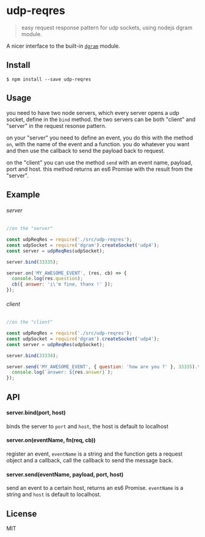 # udp-reqres

> easy request response pattern for udp sockets, using nodejs dgram module.

A nicer interface to the built-in [`dgram`](http://nodejs.org/api/dgram.html) module.

## Install

```
$ npm install --save udp-reqres
```

## Usage
you need to have two node servers, which every server opens a udp socket, define in the `bind` method. the two servers can be both "client" and "server" in the request resonse pattern.

on your "server" you need to define an event, you do this with the method `on`, with the name of the event and a function. you do whatever you want and then use the callback to send the payload back to request.

on the "client" you can use the method `send` with an event name, payload, port and host.
this method returns an es6 Promise with the result from the "server".

## Example
###### server
```js
//on the "server"

const udpReqRes = require('./src/udp-reqres');
const udpSocket = require('dgram').createSocket('udp4');
const server = udpReqRes(udpSocket);

server.bind(33335);

server.on('MY_AWESOME_EVENT', (res, cb) => {
  console.log(res.question);
  cb({ answer: 'i\'m fine, thanx !' });
});
```
###### client
```js
//on the "client"

const udpReqRes = require('./src/udp-reqres');
const udpSocket = require('dgram').createSocket('udp4');
const server = udpReqRes(udpSocket);

server.bind(33334);

server.send('MY_AWESOME_EVENT', { question: 'how are you ?' }, 33335).then((res) => {
  console.log(`answer: ${res.answer}`);
});
```

## API

#### server.bind(port, host)
  binds the server to `port` and `host`, the host is default to localhost

#### server.on(eventName, fn(req, cb))
  register an event, `eventName` is a string and the function gets a request object and a callback, call the callback to send the message back.

#### server.send(eventName, payload, port, host)
  send an event to a certain host, returns an es6 Promise.
  `eventName` is a string and `host` is default to localhost.

## License
MIT
